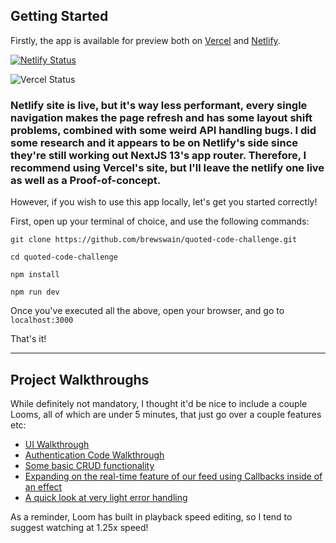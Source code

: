 ## Getting Started

Firstly, the app is available for preview both on [Vercel](https://quoted-code-challenge-d4dx-hbylt7g9e-brewswain.vercel.app/) and [Netlify](https://frolicking-mousse-0cdc97.netlify.app/).

[![Netlify Status](https://api.netlify.com/api/v1/badges/140d1a64-9a45-4240-b20f-7c0a0d4a1dbc/deploy-status)](https://app.netlify.com/sites/frolicking-mousse-0cdc97/deploys)

![Vercel Status](https://vercelbadge.vercel.app/api/brewswain/quoted-code-challenge)


 ### Netlify site is live, but it's way less performant, every single navigation makes the page refresh and has some layout shift problems, combined with some weird API handling bugs. I did some research and it appears to be on Netlify's side since they're still working out NextJS 13's app router. Therefore, I recommend using Vercel's site, but I'll leave the netlify one live as well as a Proof-of-concept.





However, if you wish to use this app locally, let's get you started correctly!

First, open up your terminal of choice, and use the following commands:

```
git clone https://github.com/brewswain/quoted-code-challenge.git

cd quoted-code-challenge

npm install

npm run dev
```
Once you've executed all the above, open your browser, and go to `localhost:3000`

That's it!


---
## Project Walkthroughs

While definitely not mandatory, I thought it'd be nice to include a couple Looms, all of which are under 5 minutes, that just go over a couple features etc:

- [UI Walkthrough](https://www.loom.com/share/052a6532afd3414bac17890c4a1723a3)
- [Authentication Code Walkthrough](https://www.loom.com/share/2b6239e0e1a944f0b9f69c67dfb09005)
- [Some basic CRUD functionality](https://www.loom.com/share/40be6bda2f3d409e814565ed9625debc)
- [Expanding on the real-time feature of our feed using Callbacks inside of an effect](https://www.loom.com/share/eca8b293c15049f780849616987f0780)
- [A quick look at very light error handling](https://www.loom.com/share/57bac7293a02478eb32ce56bb72a5a1e)

As a reminder, Loom has built in playback speed editing, so I tend to suggest watching at 1.25x speed!
